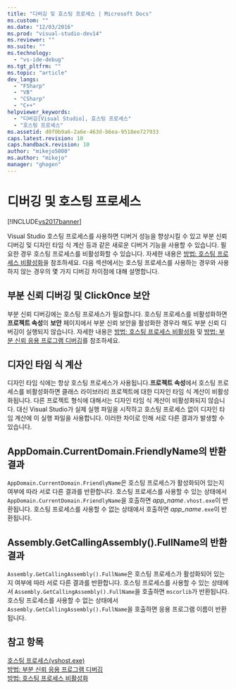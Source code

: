 ```yaml
---
title: "디버깅 및 호스팅 프로세스 | Microsoft Docs"
ms.custom: ""
ms.date: "12/03/2016"
ms.prod: "visual-studio-dev14"
ms.reviewer: ""
ms.suite: ""
ms.technology: 
  - "vs-ide-debug"
ms.tgt_pltfrm: ""
ms.topic: "article"
dev_langs: 
  - "FSharp"
  - "VB"
  - "CSharp"
  - "C++"
helpviewer_keywords: 
  - "디버깅[Visual Studio], 호스팅 프로세스"
  - "호스팅 프로세스"
ms.assetid: d0f0b9a6-2a6e-463d-b6ea-9518ee727933
caps.latest.revision: 10
caps.handback.revision: 10
author: "mikejo5000"
ms.author: "mikejo"
manager: "ghogen"
---
```

# 디버깅 및 호스팅 프로세스
[!INCLUDE[vs2017banner](../code-quality/includes/vs2017banner.md)]

Visual Studio 호스팅 프로세스를 사용하면 디버거 성능을 향상시킬 수 있고 부분 신뢰 디버깅 및 디자인 타임 식 계산 등과 같은 새로운 디버거 기능을 사용할 수 있습니다. 필요한 경우 호스팅 프로세스를 비활성화할 수 있습니다. 자세한 내용은 [방법: 호스팅 프로세스 비활성화](../ide/how-to-disable-the-hosting-process.md)을 참조하세요. 다음 섹션에서는 호스팅 프로세스를 사용하는 경우와 사용하지 않는 경우의 몇 가지 디버깅 차이점에 대해 설명합니다.  
  
## 부분 신뢰 디버깅 및 ClickOnce 보안  
 부분 신뢰 디버깅에는 호스팅 프로세스가 필요합니다. 호스팅 프로세스를 비활성화하면 **프로젝트 속성**의 **보안** 페이지에서 부분 신뢰 보안을 활성화한 경우라 해도 부분 신뢰 디버깅이 실행되지 않습니다. 자세한 내용은 [방법: 호스팅 프로세스 비활성화](../ide/how-to-disable-the-hosting-process.md) 및 [방법: 부분 신뢰 응용 프로그램 디버깅](../debugger/how-to-debug-a-partial-trust-application.md)를 참조하세요.  
  
## 디자인 타임 식 계산  
 디자인 타임 식에는 항상 호스팅 프로세스가 사용됩니다.**프로젝트 속성**에서 호스팅 프로세스를 비활성화하면 클래스 라이브러리 프로젝트에 대한 디자인 타임 식 계산이 비활성화됩니다. 다른 프로젝트 형식에 대해서는 디자인 타임 식 계산이 비활성화되지 않습니다. 대신 Visual Studio가 실제 실행 파일을 시작하고 호스팅 프로세스 없이 디자인 타임 계산에 이 실행 파일을 사용합니다. 이러한 차이로 인해 서로 다른 결과가 발생할 수 있습니다.  
  
## AppDomain.CurrentDomain.FriendlyName의 반환 결과  
 `AppDomain.CurrentDomain.FriendlyName`은 호스팅 프로세스가 활성화되어 있는지 여부에 따라 서로 다른 결과를 반환합니다. 호스팅 프로세스를 사용할 수 있는 상태에서 `AppDomain.CurrentDomain.FriendlyName`을 호출하면 *app\_name*`.vhost.exe`이 반환됩니다. 호스팅 프로세스를 사용할 수 없는 상태에서 호출하면 *app\_name*`.exe`이 반환됩니다.  
  
## Assembly.GetCallingAssembly\(\).FullName의 반환 결과  
 `Assembly.GetCallingAssembly().FullName`은 호스팅 프로세스가 활성화되어 있는지 여부에 따라 서로 다른 결과를 반환합니다. 호스팅 프로세스를 사용할 수 있는 상태에서 `Assembly.GetCallingAssembly().FullName`을 호출하면 `mscorlib`가 반환됩니다. 호스팅 프로세스를 사용할 수 없는 상태에서 `Assembly.GetCallingAssembly().FullName`을 호출하면 응용 프로그램 이름이 반환됩니다.  
  
## 참고 항목  
 [호스팅 프로세스\(vshost.exe\)](../ide/hosting-process-vshost-exe.md)   
 [방법: 부분 신뢰 응용 프로그램 디버깅](../debugger/how-to-debug-a-partial-trust-application.md)   
 [방법: 호스팅 프로세스 비활성화](../ide/how-to-disable-the-hosting-process.md)